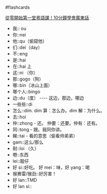 #flashcards 

[從零開始第一堂粵語課！10分鐘學會廣東話](https:://youtu.be/KI5bKz68_Hk) <!--SR:!2023-02-07-17-46,6,250-->
- 我:: ou <!--SR:!2023-02-07-17-30,6,250-->
- 你::nei <!--SR:!2023-02-12-18-23,10.1,270-->
- 他::qu（偷窥他） <!--SR:!2023-02-06-17-29,5,251-->
- 们::dei（day） <!--SR:!2023-02-07-17-38,6,250-->
- 不::eng <!--SR:!2023-02-05-17-45,4,250-->
- 是::hai <!--SR:!2023-02-05-17-23,4,250-->
- 在::hai 上 <!--SR:!2023-02-16-19-00,11,250-->
- 这::ni （你） <!--SR:!2023-02-06-15-10,5,250-->
- 那::gogo（狗） <!--SR:!2023-02-12-18-23,10.1,271-->
- 哪::bin（冰山上面） <!--SR:!2023-02-06-15-10,5,250-->
- 哪个人::bingo <!--SR:!2023-02-05-17-38,4,250-->
- 边::du（度） ---- 这边，那边，哪边 <!--SR:!2023-02-06-16-06,5,250-->
- 一些些::di  <!--SR:!2023-02-15-18-59,10,251-->
- 怎么::dim.  dim 算：怎么办。dim 解：为什么。 <!--SR:!2023-02-05-17-35,4,250-->
- 去::hoi <!--SR:!2023-02-07-02-01,4.6,230-->
- 仲::zhong - 还。   仲要：还要。仲有：还有。 <!--SR:!2023-02-06-17-24,5,250-->
- 同::tong - 跟。我同你讲。 <!--SR:!2023-02-15-18-59,10,250-->
- 睇::tai - 看的意思（偷看帅弟弟） <!--SR:!2023-02-06-16-54,5,250-->
- gam::这么/那么 <!--SR:!2023-02-06-17-43,5,250-->
- 耐::loi （久） <!--SR:!2023-02-07-17-52,6,250-->
- 嘢::东西 <!--SR:!2023-02-05-17-41,4,250-->
- lei::靓仔 <!--SR:!2023-02-07-17-43,6,250-->
- 好 si::好吃。   好 mei：味，好 yang：喝 <!--SR:!2023-02-12-18-23,10.1,270-->
- 猴赛雷/猴劲::好厉害！ <!--SR:!2023-02-12-18-23,10.1,270-->
- 好 lan::TMD <!--SR:!2023-02-15-18-58,10,250-->
- 好 lan si:: <!--SR:!2023-02-06-17-30,5,250-->